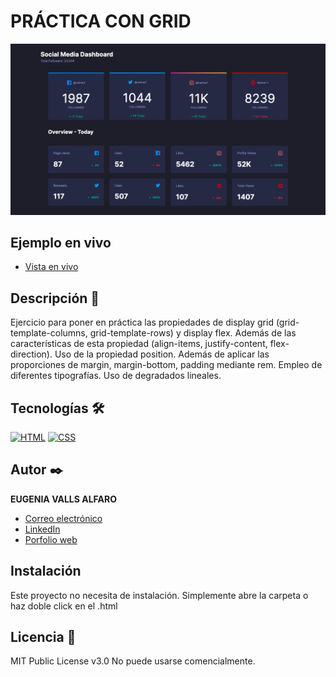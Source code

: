 # PRÁCTICA CON GRID

![Imagen del proyecto](https://raw.githubusercontent.com/eugeniavalls/practica-grid2/main/assets/screenshots/01.png)

## Ejemplo en vivo

- [Vista en vivo](https://eugeniavalls.github.io/practica-grid2/)

## Descripción 📑

Ejercicio para poner en práctica las propiedades de display grid (grid-template-columns, grid-template-rows) y display flex. Además de las características de esta propiedad (align-items, justify-content, flex-direction). Uso de la propiedad position. 
Además de aplicar las proporciones de margin, margin-bottom, padding mediante rem. 
Empleo de diferentes tipografías. Uso de degradados lineales. 


## Tecnologías 🛠

<!-- Iconos sacados de: https://github.com/hendrasob/badges/blob/master/README.md y https://github.com/alexandresanlim/Badges4-README.md-Profile -->

[![HTML](https://img.shields.io/badge/HTML5-E34F26?style=for-the-badge&logo=html5&logoColor=white)](https://es.wikipedia.org/wiki/HTML5)
[![CSS](https://img.shields.io/badge/CSS3-1572B6?style=for-the-badge&logo=css3&logoColor=white)](https://es.wikipedia.org/wiki/CSS)


## Autor ✒️

**EUGENIA VALLS ALFARO**

- [Correo electrónico](e.vallsalfaro@gmail.com)
- [LinkedIn](https://www.linkedin.com/in/eugenia-valls-alfaro-540b1a20a)
- [Porfolio web](https://tu-dominio.com/)

## Instalación

Este proyecto no necesita de instalación. Simplemente abre la carpeta o haz doble click en el .html

## Licencia 📄

MIT Public License v3.0
No puede usarse comencialmente.
